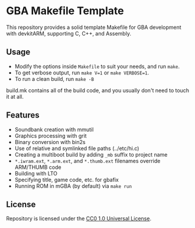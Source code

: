# GBA Makefile Template

This repository provides a solid template Makefile for GBA development with
devkitARM, supporting C, C++, and Assembly.

## Usage

- Modify the options inside `Makefile` to suit your needs, and run `make`.
- To get verbose output, run `make V=1` or `make VERBOSE=1`.
- To run a clean build, run `make -B`

build.mk contains all of the build code, and you usually don't need to touch it
at all.

## Features

- Soundbank creation with mmutil
- Graphics processing with grit
- Binary conversion with bin2s
- Use of relative and symlinked file paths (../etc/hi.c)
- Creating a multiboot build by adding `_mb` suffix to project name
- `*.iwram.ext`, `*.arm.ext`, and `*.thumb.ext` filenames override ARM/THUMB code
- Building with LTO
- Specifying title, game code, etc. for gbafix
- Running ROM in mGBA (by default) via `make run`

## License

Repository is licensed under the [CC0 1.0 Universal License][CC0].

[CC0]: https://creativecommons.org/publicdomain/zero/1.0/
